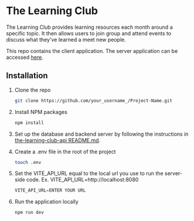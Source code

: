 # The Learning Club

The Learning Club provides learning resources each month around a specific topic. It then allows users to join group and attend events to discuss what they've learned a meet new people.

This repo contains the client application. The server application can be accessed [here](https://github.com/mirandajoy/the-learning-club-api/tree/main#readme).

## Installation

1. Clone the repo
   ```sh
   git clone https://github.com/your_username_/Project-Name.git
   ```

2. Install NPM packages
   ```sh
   npm install
   ```

3. Set up the database and backend server by following the instructions in [the-learning-club-api README.md](https://github.com/mirandajoy/the-learning-club-api/tree/main#readme).

4. Create a .env file in the root of the project
    ```sh
   touch .env
   ```

5. Set the VITE_API_URL equal to the local url you use to run the server-side code. Ex. VITE_API_URL=http://localhost:8080
    ```js
   VITE_API_URL=ENTER YOUR URL
   ```

6. Run the application locally
    ```sh
   npm run dev
   ```